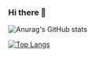 ### Hi there 👋

<!-- Gabriel-bits -->
![Anurag's GitHub stats](https://github-readme-stats.vercel.app/api?username=Gabriel-bits&show_icons=true&theme=tokyonight)

[![Top Langs](https://github-readme-stats.vercel.app/api/top-langs/?username=Gabriel-bits&theme=tokyonight)](https://github.com/anuraghazra/github-readme-stats)


